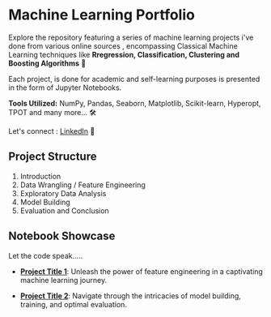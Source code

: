 # Machine Learning Portfolio

Explore the repository featuring a series of machine learning projects i've done from various online sources , encompassing Classical Machine Learning techniques like **Rregression, Classification, Clustering and Boosting Algorithms** 🚀 

Each project, is done for academic and self-learning purposes is presented in the form of Jupyter Notebooks.

**Tools Utilized:** NumPy, Pandas, Seaborn, Matplotlib, Scikit-learn, Hyperopt, TPOT and many more... 🛠️

Let's connect : [LinkedIn](https://www.linkedin.com/in/kailas-p-sudheer-6bb244201/) 🤝

## Project Structure

1. Introduction
2. Data Wrangling / Feature Engineering 
3. Exploratory Data Analysis
4. Model Building
5. Evaluation and Conclusion

## Notebook Showcase
Let the code speak.....

  - [**Project Title 1**](Notebook_Link_1): Unleash the power of feature engineering in a captivating machine learning journey.

  - [**Project Title 2**](Notebook_Link_2): Navigate through the intricacies of model building, training, and optimal evaluation.

   
